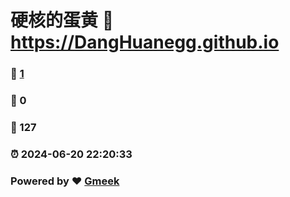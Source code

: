 # 硬核的蛋黄 :link: https://DangHuanegg.github.io 
### :page_facing_up: [1](https://DangHuanegg.github.io/tag.html) 
### :speech_balloon: 0 
### :hibiscus: 127 
### :alarm_clock: 2024-06-20 22:20:33 
### Powered by :heart: [Gmeek](https://github.com/Meekdai/Gmeek)
